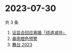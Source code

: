 # 2023-07-30

共 3 条

<!-- BEGIN ZHIHUSEARCH -->
<!-- 最后更新时间 Sun Jul 30 2023 01:09:07 GMT+0800 (China Standard Time) -->
1. [证监会回应离婚「绕道减持」](https://www.zhihu.com/search?q=证监会回应离婚「绕道减持」)
1. [暴雨橙色预警](https://www.zhihu.com/search?q=暴雨橙色预警)
1. [舞台 2023 ](https://www.zhihu.com/search?q=舞台%202023%20)
<!-- END ZHIHUSEARCH -->
